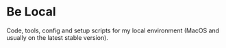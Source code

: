 # Be Local

Code, tools, config and setup scripts for my local environment (MacOS and usually on the latest stable version).
